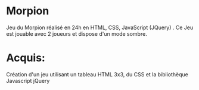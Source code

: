 # Morpion
Jeu du Morpion réalisé en 24h en HTML, CSS, JavaScript (JQuery) . Ce Jeu est jouable avec 2 joueurs et dispose d'un mode sombre.

# Acquis: 
Création d'un jeu utilisant un tableau HTML 3x3, du CSS et la bibliothèque Javascript jQuery
